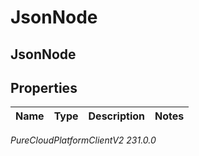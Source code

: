 # JsonNode

## JsonNode

## Properties

|Name | Type | Description | Notes|
|------------ | ------------- | ------------- | -------------|



_PureCloudPlatformClientV2 231.0.0_
